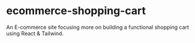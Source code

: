 # ecommerce-shopping-cart
An E-commerce site focusing more on building a functional shopping cart using React &amp; Tailwind.
